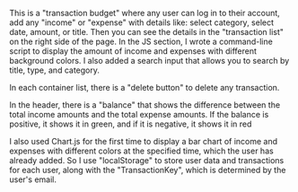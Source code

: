 This is a "transaction budget" where any user can log in to their account, add any "income" or "expense" with details like: select category, select date, amount, or title. Then you can see the details in the "transaction list" on the right side of the page.
 In the JS section, I wrote a command-line script to display the amount of income and expenses with different background colors. I also added a search input that allows you to search by title, type, and category.

In each container list, there is a "delete button" to delete any transaction.

In the header, there is a "balance" that shows the difference between the total income amounts and the total expense amounts. If the balance is positive, it shows it in green, and if it is negative, it shows it in red

I also used Chart.js for the first time to display a bar chart of income and expenses with different colors at the specified time, which the user has already added.
So I use "localStorage" to store user data and transactions for each user, along with the "TransactionKey", which is determined by the user's email.
